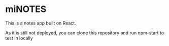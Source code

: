 # miNOTES 

This is a notes app built on React.

As it is still not deployed, you can clone this repository
and run npm-start to test in locally 
